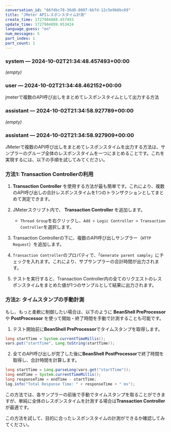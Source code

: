 ```yaml
---
conversation_id: "66fdbc78-36d8-8007-bb7d-12c5e9b6bc69"
title: "JMeter APIレスポンスタイム計測"
create_time: 1727904888.457493
update_time: 1727904899.953424
language_guess: "en"
num_messages: 5
part_index: 1
part_count: 1
---
```


### system — 2024-10-02T21:34:48.457493+00:00

_(empty)_

### user — 2024-10-02T21:34:48.462152+00:00

jmeterで複数のAPI呼び出しをまとめてレスポンスタイムとして出力する方法

### assistant — 2024-10-02T21:34:58.927789+00:00

_(empty)_

### assistant — 2024-10-02T21:34:58.927909+00:00

JMeterで複数のAPI呼び出しをまとめてレスポンスタイムを出力する方法は、サンプラーのグループ全体のレスポンスタイムを一つにまとめることです。これを実現するには、以下の手順を試してみてください。

### 方法1: Transaction Controllerの利用
1. **Transaction Controller** を使用する方法が最も簡単です。これにより、複数のAPI呼び出しの合計レスポンスタイムを1つのトランザクションとしてまとめて測定できます。
   
2. JMeterスクリプト内で、 **Transaction Controller** を追加します。
   - `Thread Group`を右クリックし、`Add > Logic Controller > Transaction Controller`を選択します。

3. Transaction Controllerの下に、複数のAPI呼び出しサンプラー（`HTTP Request`）を追加します。

4. `Transaction Controller`のプロパティで、「`Generate parent sample`」にチェックを入れます。これにより、サブサンプラーの合計時間が出力されます。

5. テストを実行すると、Transaction Controller内の全てのリクエストのレスポンスタイムをまとめた値が1つのサンプルとして結果に出力されます。

### 方法2: タイムスタンプの手動計測
もし、もっと柔軟に制御したい場合は、以下のように **BeanShell PreProcessor** や **PostProcessor** を使って開始・終了時間を手動で計測することも可能です。

1. テスト開始前に**BeanShell PreProcessor**でタイムスタンプを取得します。

```java
long startTime = System.currentTimeMillis();
vars.put("startTime", Long.toString(startTime));
```

2. 全てのAPI呼び出しが完了した後に**BeanShell PostProcessor**で終了時間を取得し、合計時間を計算します。

```java
long startTime = Long.parseLong(vars.get("startTime"));
long endTime = System.currentTimeMillis();
long responseTime = endTime - startTime;
log.info("Total Response Time: " + responseTime + " ms");
```

この方法では、各サンプラーの前後で手動でタイムスタンプを取ることができますが、単純に全体のレスポンスタイムを計測する場合は**Transaction Controller**が最適です。

この方法を試して、目的に合ったレスポンスタイムの計測ができるか確認してみてください。
